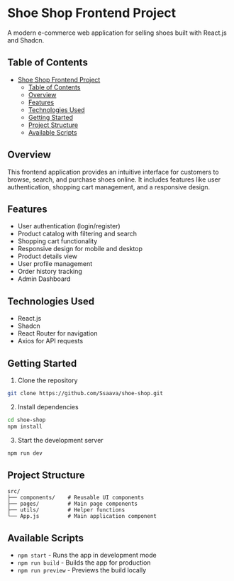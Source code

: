 # Shoe Shop Frontend Project

A modern e-commerce web application for selling shoes built with React.js and Shadcn.

## Table of Contents

- [Shoe Shop Frontend Project](#shoe-shop-frontend-project)
  - [Table of Contents](#table-of-contents)
  - [Overview](#overview)
  - [Features](#features)
  - [Technologies Used](#technologies-used)
  - [Getting Started](#getting-started)
  - [Project Structure](#project-structure)
  - [Available Scripts](#available-scripts)

## Overview

This frontend application provides an intuitive interface for customers to browse, search, and purchase shoes online. It includes features like user authentication, shopping cart management, and a responsive design.

## Features

- User authentication (login/register)
- Product catalog with filtering and search
- Shopping cart functionality
- Responsive design for mobile and desktop
- Product details view
- User profile management
- Order history tracking
- Admin Dashboard

## Technologies Used

- React.js
- Shadcn
- React Router for navigation
- Axios for API requests

## Getting Started

1. Clone the repository

```bash
git clone https://github.com/Ssaava/shoe-shop.git
```

2. Install dependencies

```bash
cd shoe-shop
npm install
```

3. Start the development server

```bash
npm run dev
```

## Project Structure

```
src/
├── components/    # Reusable UI components
├── pages/         # Main page components
├── utils/         # Helper functions
└── App.js         # Main application component
```

## Available Scripts

- `npm start` - Runs the app in development mode
- `npm run build` - Builds the app for production
- `npm run preview` - Previews the build locally
